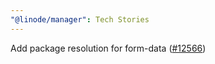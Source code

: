 ```yaml
---
"@linode/manager": Tech Stories
---
```


Add package resolution for form-data ([#12566](https://github.com/linode/manager/pull/12566))
